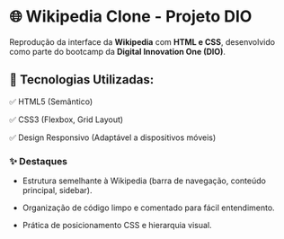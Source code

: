 
# 🌐 Wikipedia Clone - Projeto DIO
Reprodução da interface da **Wikipedia** com **HTML e CSS**, desenvolvido como parte do bootcamp da **Digital Innovation One (DIO)**.

## 🔧 Tecnologias Utilizadas:
✅ HTML5 (Semântico)

✅ CSS3 (Flexbox, Grid Layout)

✅ Design Responsivo (Adaptável a dispositivos móveis)

### ✨ Destaques
- Estrutura semelhante à Wikipedia (barra de navegação, conteúdo principal, sidebar).

- Organização de código limpo e comentado para fácil entendimento.

- Prática de posicionamento CSS e hierarquia visual.

